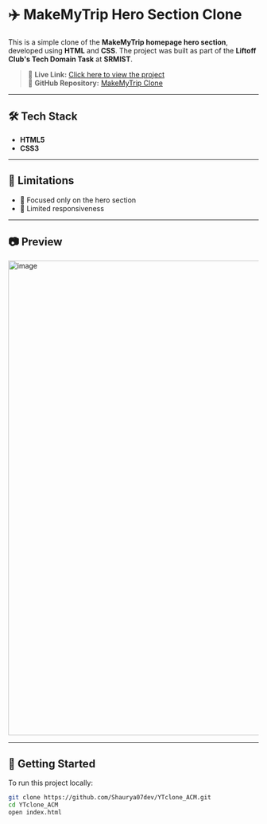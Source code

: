 # ✈️ MakeMyTrip Hero Section Clone

This is a simple clone of the **MakeMyTrip homepage hero section**, developed using **HTML** and **CSS**. The project was built as part of the **Liftoff Club's Tech Domain Task** at **SRMIST**.

> 🔗 **Live Link:** [Click here to view the project](https://shaurya07dev.github.io/liftoff/)  
> 📁 **GitHub Repository:** [MakeMyTrip Clone](https://github.com/Shaurya07dev/liftoff)

---

## 🛠️ Tech Stack

- **HTML5**
- **CSS3**

---

## 🚧 Limitations

- 🎯 Focused only on the hero section
- 📱 Limited responsiveness

---

## 📷 Preview
<img width="953" alt="image" src="https://github.com/user-attachments/assets/6ac74e7c-50ea-47b6-93d8-e91c3e323d4d" />

---

## 🚀 Getting Started

To run this project locally:

```bash
git clone https://github.com/Shaurya07dev/YTclone_ACM.git
cd YTclone_ACM
open index.html



